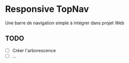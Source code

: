 # Responsive TopNav

Une barre de navigation simple à intégrer dans projet Web

## TODO

- [ ] Créer l'arborescence
- [ ] ...